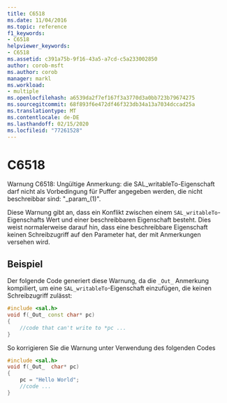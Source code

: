 ```yaml
---
title: C6518
ms.date: 11/04/2016
ms.topic: reference
f1_keywords:
- C6518
helpviewer_keywords:
- C6518
ms.assetid: c391a75b-9f16-43a5-a7cd-c5a233002850
author: corob-msft
ms.author: corob
manager: markl
ms.workload:
- multiple
ms.openlocfilehash: a6539da2f7ef167f3a3770d3a0bb723b79674275
ms.sourcegitcommit: 68f893f6e472df46f323db34a13a7034dccad25a
ms.translationtype: MT
ms.contentlocale: de-DE
ms.lasthandoff: 02/15/2020
ms.locfileid: "77261528"
---
```

# <a name="c6518"></a>C6518
Warnung C6518: Ungültige Anmerkung: die SAL_writableTo-Eigenschaft darf nicht als Vorbedingung für Puffer angegeben werden, die nicht beschreibbar sind: "\_param\_(1)".

 Diese Warnung gibt an, dass ein Konflikt zwischen einem `SAL_writableTo`-Eigenschafts Wert und einer beschreibbaren Eigenschaft besteht. Dies weist normalerweise darauf hin, dass eine beschreibbare Eigenschaft keinen Schreibzugriff auf den Parameter hat, der mit Anmerkungen versehen wird.

## <a name="example"></a>Beispiel
 Der folgende Code generiert diese Warnung, da die `_Out_` Anmerkung kompiliert, um eine `SAL_writableTo`-Eigenschaft einzufügen, die keinen Schreibzugriff zulässt:

```cpp
#include <sal.h>
void f(_Out_ const char* pc)
{
    //code that can't write to *pc ...
}
```

 So korrigieren Sie die Warnung unter Verwendung des folgenden Codes

```cpp
#include <sal.h>
void f(_Out_  char* pc)
{
    pc = "Hello World";
    //code ...
}
```
